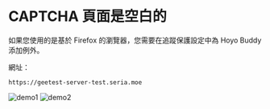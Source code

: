 # CAPTCHA 頁面是空白的

如果您使用的是基於 Firefox 的瀏覽器，您需要在追蹤保護設定中為 Hoyo Buddy 添加例外。

網址：

```plaintext
https://geetest-server-test.seria.moe
```

![demo1](../src/assets/images/firefox-demo1.png)
![demo2](../src/assets/images/firefox-demo2.png)
